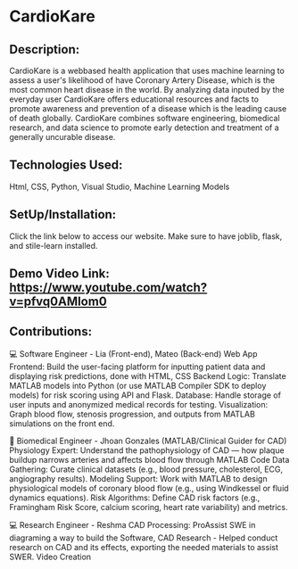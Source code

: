# CardioKare
## Description:
CardioKare is a webbased health application that uses machine learning to assess a user's likelihood of have Coronary Artery Disease, which is the most common heart disease in the world. By analyzing data inputed by the everyday user CardioKare offers educational resources and facts to promote awareness and prevention of a disease which is the leading cause of death globally. CardioKare combines software engineering, biomedical research, and data science to promote early detection and treatment of a generally uncurable disease.
## Technologies Used:
Html, CSS, Python, Visual Studio, Machine Learning Models
## SetUp/Installation: 
Click the link below to access our website. Make sure to have joblib, flask, and stile-learn installed.
## Demo Video Link: https://www.youtube.com/watch?v=pfvq0AMIom0
## Contributions: 
💻 Software Engineer - Lia (Front-end), Mateo (Back-end) 
Web App Frontend: Build the user-facing platform for inputting patient data and displaying risk predictions, done with HTML, CSS
Backend Logic: Translate MATLAB models into Python (or use MATLAB Compiler SDK to deploy models) for risk scoring using API and Flask. 
Database: Handle storage of user inputs and anonymized medical records for testing.
Visualization: Graph blood flow, stenosis progression, and outputs from MATLAB simulations on the front end.

🧠 Biomedical Engineer - Jhoan Gonzales (MATLAB/Clinical Guider for CAD) 
Physiology Expert: Understand the pathophysiology of CAD — how plaque buildup narrows arteries and affects blood flow through MATLAB Code
Data Gathering: Curate clinical datasets (e.g., blood pressure, cholesterol, ECG, angiography results).
Modeling Support: Work with MATLAB to design physiological models of coronary blood flow (e.g., using Windkessel or fluid dynamics equations).
Risk Algorithms: Define CAD risk factors (e.g., Framingham Risk Score, calcium scoring, heart rate variability) and metrics.

💻 Research Engineer - Reshma
CAD Processing: ProAssist SWE in diagraming a way to build the Software, 
CAD Research - Helped conduct research on CAD and its effects, exporting the needed materials to assist SWER. 
Video Creation
